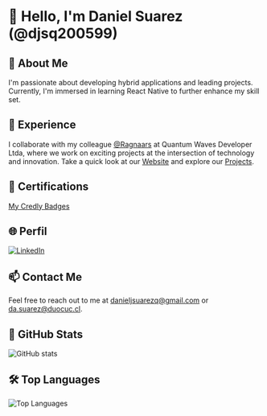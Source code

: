 # 👋 Hello, I'm Daniel Suarez (@djsq200599)

## 👀 About Me
I'm passionate about developing hybrid applications and leading projects. Currently, I'm immersed in learning React Native to further enhance my skill set.

## 💼 Experience
I collaborate with my colleague [@Ragnaars](https://github.com/Ragnaars) at Quantum Waves Developer Ltda, where we work on exciting projects at the intersection of technology and innovation. Take a quick look at our [Website](https://quantumwavesdevelopers.000webhostapp.com/) and explore our [Projects](https://quantumwavesdevelopers.000webhostapp.com/projects.html).

## 📜 Certifications
[My Credly Badges](https://www.credly.com/earner/earned)

## 🌐 Perfil
[![LinkedIn](https://img.shields.io/badge/-LinkedIn-blue?style=flat&logo=linkedin&logoColor=white&link=your_linkedin_profile)](your_linkedin_profile)

## 📫 Contact Me
Feel free to reach out to me at danieljsuarezq@gmail.com or da.suarez@duocuc.cl.

## 🚀 GitHub Stats

![GitHub stats](https://github-readme-stats.vercel.app/api?username=djsq200599&show_icons=true)

## 🛠️ Top Languages

![Top Languages](https://github-readme-stats.vercel.app/api/top-langs/?username=djsq200599&layout=compact)
